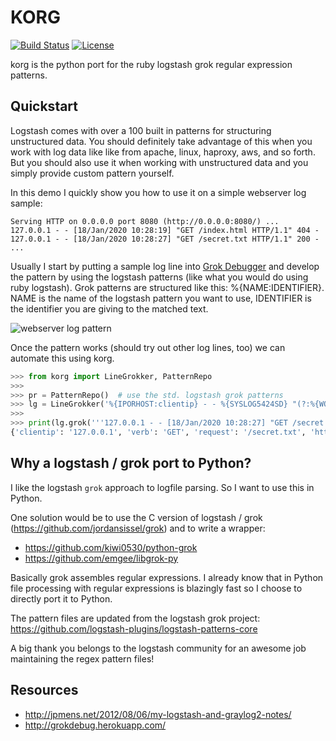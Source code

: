 # KORG

[![Build Status](https://travis-ci.org/markfink/korg.svg?branch=master)](https://travis-ci.org/markfink/korg)
[![License](http://img.shields.io/badge/license-MIT-yellowgreen.svg)](MIT_LICENSE)

korg is the python port for the ruby logstash grok regular expression patterns.

## Quickstart

Logstash comes with over a 100 built in patterns for structuring unstructured data. You should definitely take advantage of this when you work with log data like like from apache, linux, haproxy, aws, and so forth. But you should also use it when working with unstructured data and you simply provide custom pattern yourself. 

In this demo I quickly show you how to use it on a simple webserver log sample:

``` text
Serving HTTP on 0.0.0.0 port 8080 (http://0.0.0.0:8080/) ...
127.0.0.1 - - [18/Jan/2020 10:28:19] "GET /index.html HTTP/1.1" 404 -
127.0.0.1 - - [18/Jan/2020 10:28:27] "GET /secret.txt HTTP/1.1" 200 -
...
```

Usually I start by putting a sample log line into [Grok Debugger](https://grokdebug.herokuapp.com/) and develop the pattern by using the logstash patterns (like what you would do using ruby logstash). Grok patterns are structured like this: %{NAME:IDENTIFIER}. NAME is the name of the logstash pattern you want to use, IDENTIFIER is the identifier you are giving to the matched text.

![webserver log pattern](https://raw.githubusercontent.com/markfink/korg/master/docs/media/grok_debugger.png?sanitize=true)

Once the pattern works (should try out other log lines, too) we can automate this using korg.

``` python
>>> from korg import LineGrokker, PatternRepo
>>> 
>>> pr = PatternRepo()  # use the std. logstash grok patterns
>>> lg = LineGrokker('%{IPORHOST:clientip} - - %{SYSLOG5424SD} "(?:%{WORD:verb} %{NOTSPACE:request}(?: HTTP/%{NUMBER:httpversion})?|%{DATA:rawrequest})" %{NUMBER:response} (?:%{NUMBER:bytes}|-)', pr)
>>> 
>>> print(lg.grok('''127.0.0.1 - - [18/Jan/2020 10:28:27] "GET /secret.txt HTTP/1.1" 200 -'''))
{'clientip': '127.0.0.1', 'verb': 'GET', 'request': '/secret.txt', 'httpversion': '1.1', 'rawrequest': None, 'response': '200', 'bytes': None}
``` 


## Why a logstash / grok port to Python?

I like the logstash `grok` approach to logfile parsing. So I want to use this in Python.

One solution would be to use the C version of logstash / grok (https://github.com/jordansissel/grok) and to write a wrapper:

* https://github.com/kiwi0530/python-grok
* https://github.com/emgee/libgrok-py

Basically grok assembles regular expressions. I already know that in Python file processing with regular expressions is blazingly fast so I choose to directly port it to Python. 

The pattern files are updated from the logstash grok project:
https://github.com/logstash-plugins/logstash-patterns-core

A big thank you belongs to the logstash community for an awesome job maintaining the regex pattern files! 


## Resources

* http://jpmens.net/2012/08/06/my-logstash-and-graylog2-notes/
* http://grokdebug.herokuapp.com/
